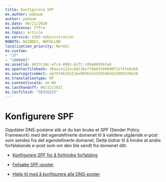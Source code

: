 ```yaml
---
title: Konfigurere SPF
ms.author: pebaum
author: pebaum
ms.date: 04/21/2020
ms.audience: ITPro
ms.topic: article
ms.service: o365-administration
ROBOTS: NOINDEX, NOFOLLOW
localization_priority: Normal
ms.custom:
- "37"
- "1000003"
ms.assetid: 6817c10c-e7c4-49b5-b272-c09a869567ed
ms.openlocfilehash: 38aace122acb013be7786b3394990f12f47e0cb9
ms.sourcegitcommit: ab75f66355116e995b3cb5505465b31989339e28
ms.translationtype: MT
ms.contentlocale: nb-NO
ms.lasthandoff: 08/13/2021
ms.locfileid: "58316215"
---
```

# <a name="set-up-spf"></a>Konfigurere SPF

Oppdater DNS-postene slik at du kan bruke et SPF (Sender Policy Framework) med det egendefinerte domenet til å validere utgående e-post som sendes fra det egendefinerte domenet. Dette bidrar til å hindre at andre forfalskende e-post som om den ble sendt fra domenet ditt.
  
- [Konfigurere SPF for å forhindre forfalsling](https://docs.microsoft.com/microsoft-365/security/office-365-security/set-up-spf-in-office-365-to-help-prevent-spoofing)

- [Feilsøke SPF-poster](https://docs.microsoft.com/microsoft-365/security/office-365-security/how-office-365-uses-spf-to-prevent-spoofing#SPFTroubleshoot)

- [Hjelp til med å konfigurere alle DNS-poster](https://docs.microsoft.com/microsoft-365/admin/get-help-with-domains/create-dns-records-at-any-dns-hosting-provider)

